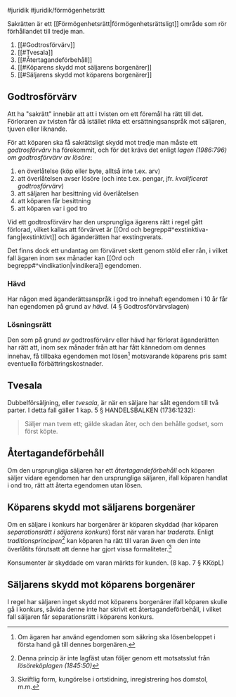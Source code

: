 #juridik #juridik/förmögenhetsrätt 

Sakrätten är ett [[Förmögenhetsrätt|förmögenhetsrättsligt]] område som rör förhållandet till tredje man.

1. [[#Godtrosförvärv]]
2. [[#Tvesala]]
3. [[#Återtagandeförbehåll]]
4. [[#Köparens skydd mot säljarens borgenärer]]
5. [[#Säljarens skydd mot köparens borgenärer]]
## Godtrosförvärv
Att ha "sakrätt" innebär att att i tvisten om ett föremål ha rätt till det. Förloraren av tvisten får då istället rikta ett ersättningsanspråk mot säljaren, tjuven eller liknande.

För att köparen ska få sakrättsligt skydd mot tredje man måste ett *godtrosförvärv* ha förekommit, och för det krävs det enligt *lagen (1986:796) om godtrosförvärv av lösöre*:
1. en överlåtelse (köp eller byte, alltså inte t.ex. arv)
2. att överlåtelsen avser lösöre (och inte t.ex. pengar, jfr. *kvalificerat godtrosförvärv*)
3. att säljaren har besittning vid överlåtelsen
4. att köparen får besittning
5. att köparen var i god tro

Vid ett godtrosförvärv har den ursprungliga ägarens rätt i regel gått förlorad, vilket kallas att förvärvet är [[Ord och begrepp#^exstinktiva-fang|exstinktivt]] och äganderätten har exstingverats.

Det finns dock ett undantag om förvärvet skett genom stöld eller rån, i vilket fall ägaren inom sex månader kan [[Ord och begrepp#^vindikation|vindikera]] egendomen.
### Hävd
Har någon med äganderättsanspråk i god tro innehaft egendomen i 10 år får han egendomen på grund av *hävd*. (4 § Godtrosförvärvslagen)
### Lösningsrätt
Den som på grund av godtrosförvärv eller hävd har förlorat äganderätten har rätt att, inom sex månader från att har fått kännedom om dennes innehav, få tillbaka egendomen mot lösen[^1] motsvarande köparens pris samt eventuella förbättringskostnader.
[^1]: Om ägaren har använd egendomen som säkring ska lösenbeloppet i första hand gå till dennes borgenären.
## Tvesala
Dubbelförsäljning, eller *tvesala*, är när en säljare har sålt egendom till två parter. I detta fall gäller 1 kap. 5 § HANDELSBALKEN (1736:1232):
> Säljer man tvem ett; gälde skadan åter, och den behålle godset, som först köpte.
## Återtagandeförbehåll
Om den ursprungliga säljaren har ett *återtagandeförbehåll* och köparen säljer vidare egendomen har den ursprungliga säljaren, ifall köparen handlat i ond tro, rätt att återta egendomen utan lösen.
## Köparens skydd mot säljarens borgenärer
Om en säljare i konkurs har borgenärer är köparen skyddad (har köparen *separationsrätt i säljarens konkurs*) först när varan har *traderats*. Enligt *traditionsprincipen*[^2] kan köparen ha rätt till varan även om den inte överlåtits förutsatt att denne har gjort vissa formaliteter.[^3] 

Konsumenter är skyddade om varan märkts för kunden. (8 kap. 7 § KKöpL)

[^2]: Denna princip är inte lagfäst utan följer genom ett motsatsslut från *lösöreköplagen (1845:50)*
[^3]: Skriftlig form, kungörelse i ortstidning, inregistrering hos domstol, m.m.
## Säljarens skydd mot köparens borgenärer
I regel har säljaren inget skydd mot köparens borgenärer ifall köparen skulle gå i konkurs, såvida denne inte har skrivit ett återtagandeförbehåll, i vilket fall säljaren får separationsrätt i köparens konkurs.